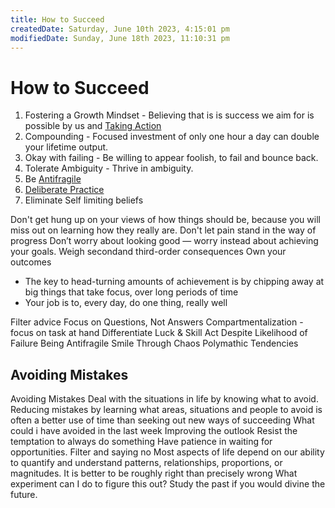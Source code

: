 ```yaml
---
title: How to Succeed
createdDate: Saturday, June 10th 2023, 4:15:01 pm
modifiedDate: Sunday, June 18th 2023, 11:10:31 pm
---
```


# How to Succeed

1. Fostering a Growth Mindset - Believing that is is success we aim for is possible by us and [Taking Action](Bytes/Taking-Action.md)
2. Compounding - Focused investment of only one hour a day can double your lifetime output.
3. Okay with failing - Be willing to appear foolish, to fail and bounce back.
4. Tolerate Ambiguity - Thrive in ambiguity.
5. Be [Antifragile](Bytes/Definition-Repository.md#Antifragile)
6. [Deliberate Practice](Success/Deliberate-Practice.md)
7. Eliminate Self limiting beliefs

Don't get hung up on your views of how things should be, because you will miss out on learning how they really are.
Don't let pain stand in the way of progress
Don’t worry about looking good — worry instead about achieving your goals.
Weigh secondand third-order consequences
Own your outcomes

- The key to head-turning amounts of achievement is by chipping away at big things that take focus, over long periods of time
- Your job is to, every day, do one thing, really well

Filter advice
Focus on Questions, Not Answers
Compartmentalization - focus on task at hand
Differentiate Luck & Skill
Act Despite Likelihood of Failure
Being Antifragile
Smile Through Chaos
Polymathic Tendencies

## Avoiding Mistakes

Avoiding Mistakes
Deal with the situations in life by knowing what to avoid. Reducing mistakes by learning what areas, situations and people to avoid is often a better use of time than seeking out new ways of succeeding
What could i have avoided in the last week
Improving the outlook
Resist the temptation to always do something
Have patience in waiting for opportunities.
Filter and saying no
Most aspects of life depend on our ability to quantify and understand patterns, relationships, proportions, or magnitudes. It is better to be roughly right than precisely wrong
What experiment can I do to figure this out?
Study the past if you would divine the future.
